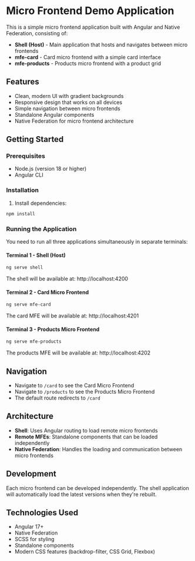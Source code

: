 # Micro Frontend Demo Application

This is a simple micro frontend application built with Angular and Native Federation, consisting of:

- **Shell (Host)** - Main application that hosts and navigates between micro frontends
- **mfe-card** - Card micro frontend with a simple card interface
- **mfe-products** - Products micro frontend with a product grid

## Features

- Clean, modern UI with gradient backgrounds
- Responsive design that works on all devices
- Simple navigation between micro frontends
- Standalone Angular components
- Native Federation for micro frontend architecture

## Getting Started

### Prerequisites

- Node.js (version 18 or higher)
- Angular CLI

### Installation

1. Install dependencies:
```bash
npm install
```

### Running the Application

You need to run all three applications simultaneously in separate terminals:

#### Terminal 1 - Shell (Host)
```bash
ng serve shell
```
The shell will be available at: http://localhost:4200

#### Terminal 2 - Card Micro Frontend
```bash
ng serve mfe-card
```
The card MFE will be available at: http://localhost:4201

#### Terminal 3 - Products Micro Frontend
```bash
ng serve mfe-products
```
The products MFE will be available at: http://localhost:4202

## Navigation

- Navigate to `/card` to see the Card Micro Frontend
- Navigate to `/products` to see the Products Micro Frontend
- The default route redirects to `/card`

## Architecture

- **Shell**: Uses Angular routing to load remote micro frontends
- **Remote MFEs**: Standalone components that can be loaded independently
- **Native Federation**: Handles the loading and communication between micro frontends

## Development

Each micro frontend can be developed independently. The shell application will automatically load the latest versions when they're rebuilt.

## Technologies Used

- Angular 17+
- Native Federation
- SCSS for styling
- Standalone components
- Modern CSS features (backdrop-filter, CSS Grid, Flexbox)
